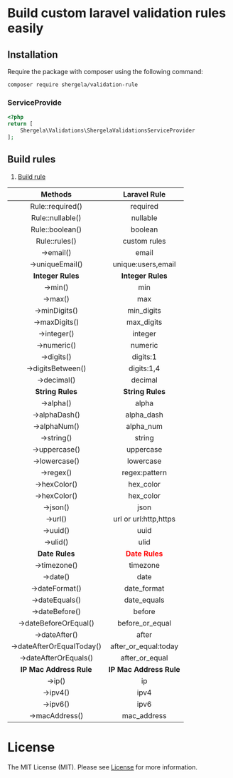 # Build custom laravel validation rules easily

## Installation
Require the package with composer using the following command:

```
composer require shergela/validation-rule
```

### ServiceProvide
```php
<?php
return [
    Shergela\Validations\ShergelaValidationsServiceProvider
];
```

## Build rules

<div>
  	<ol>
        <li><a href="#create-rule">Build rule</a></li>
  	</ol>
</div>

<div id="create-rule">

|        **Methods**        |            **Laravel Rule**             |
|:-------------------------:|:---------------------------------------:|
|     Rule::required()      |                required                 |
|     Rule::nullable()      |                nullable                 |
|      Rule::boolean()      |                 boolean                 |
|       Rule::rules()       |              custom rules               |
|         ->email()         |                  email                  |
|      ->uniqueEmail()      |           unique:users,email            |
|     **Integer Rules**     |            **Integer Rules**            |
|          ->min()          |                   min                   |
|          ->max()          |                   max                   |
|       ->minDigits()       |               min_digits                |
|       ->maxDigits()       |               max_digits                |
|        ->integer()        |                 integer                 |
|        ->numeric()        |                 numeric                 |
|        ->digits()         |                digits:1                 |
|     ->digitsBetween()     |               digits:1,4                |
|        ->decimal()        |                 decimal                 |
|     **String Rules**      |            **String Rules**             |
|         ->alpha()         |                  alpha                  |
|       ->alphaDash()       |               alpha_dash                |
|       ->alphaNum()        |                alpha_num                |
|        ->string()         |                 string                  |
|       ->uppercase()       |                uppercase                |
|       ->lowercase()       |                lowercase                |
|         ->regex()         |              regex:pattern              |
|       ->hexColor()        |                hex_color                |
|       ->hexColor()        |                hex_color                |
|         ->json()          |                  json                   |
|          ->url()          |          url or url:http,https          |
|         ->uuid()          |                  uuid                   |
|         ->ulid()          |                  ulid                   |
|      **Date Rules**       | **<span style="color: red">Date Rules** |
|       ->timezone()        |                timezone                 |
|         ->date()          |                  date                   |
|      ->dateFormat()       |               date_format               |
|      ->dateEquals()       |               date_equals               |
|      ->dateBefore()       |                 before                  |
|   ->dateBeforeOrEqual()   |             before_or_equal             |
|       ->dateAfter()       |                  after                  |
| ->dateAfterOrEqualToday() |          after_or_equal:today           |
|   ->dateAfterOrEquals()   |             after_or_equal              |
|  **IP Mac Address Rule**  |         **IP Mac Address Rule**         |
|          ->ip()           |                   ip                    |
|         ->ipv4()          |                  ipv4                   |
|         ->ipv6()          |                  ipv6                   |
|      ->macAddress()       |               mac_address               |

</div>


# License

The MIT License (MIT). Please see [License](LICENSE) for more information.
